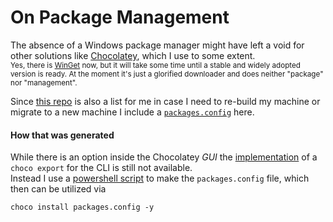 # On Package Management

The absence of a Windows package manager might have left a void for other solutions like [Chocolatey](https://chocolatey.org/), which I use to some extent.  
<sub>Yes, there is [WinGet](https://github.com/microsoft/winget-cli) now, but it will take some time until a stable and widely adopted version is ready. At the moment it's just a glorified downloader and does neither "package" nor "management".</sub>

Since [this repo](https://github.com/runxel/uses) is also a list for me in case I need to re-build my machine or migrate to a new machine I include a [`packages.config`](packages.config) here.

#### How that was generated
While there is an option inside the Chocolatey _GUI_ the [implementation](https://github.com/chocolatey/choco/pull/1825) of a `choco export` for the CLI is still not available.  
Instead I use a [powershell script](https://github.com/runxel/powershell/blob/master/export-chocolatey-list.ps1) to make the `packages.config` file, which then can be utilized via
```shell
choco install packages.config -y
```

